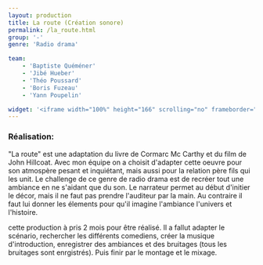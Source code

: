 ```yaml
---
layout: production
title: La route (Création sonore)
permalink: /la_route.html
group: '-' 
genre: 'Radio drama'

team:
    - 'Baptiste Quéméner'
    - 'Jibé Hueber'
    - 'Théo Poussard'
    - 'Boris Fuzeau'
    - 'Yann Poupelin'

widget: '<iframe width="100%" height="166" scrolling="no" frameborder="no" src="https://w.soundcloud.com/player/?url=http%3A%2F%2Fapi.soundcloud.com%2Ftracks%2F80366036&amp;color=ff6600&amp;auto_play=false&amp;show_artwork=false"></iframe>'
---
```


### Réalisation:
"La route" est une adaptation du livre de Cormarc Mc Carthy et du film de John Hillcoat. Avec mon équipe on a choisit d'adapter cette oeuvre 
pour son atmospère pesant et inquiétant, mais aussi pour la relation père fils qui les unit. Le challenge de ce genre de radio drama est de recréer tout une ambiance en ne s'aidant que du son. Le narrateur permet au début d'initier le décor, mais il ne faut pas prendre l'auditeur par la main. Au contraire il faut lui donner les élements 
pour qu'il imagine l'ambiance l'univers et l'histoire.   
   
cette production à pris 2 mois pour être réalisé. Il a fallut adapter le scénario, rechercher les différents comediens, créer la musique d'introduction, enregistrer des ambiances et des bruitages (tous les bruitages sont enrgistrés).
Puis finir par le montage et le mixage.   

